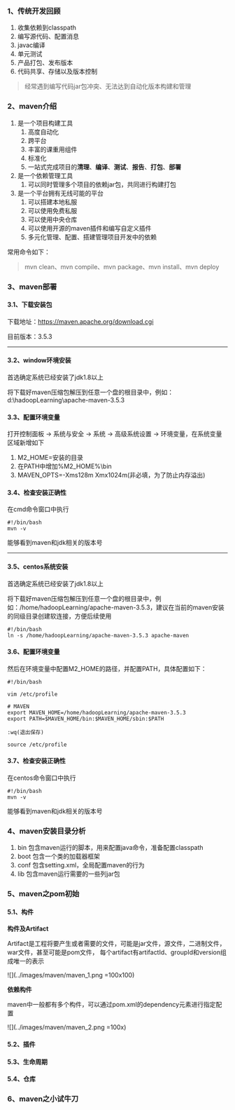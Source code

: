 ### 1、传统开发回顾

1. 收集依赖到classpath
1. 编写源代码、配置消息
1. javac编译
1. 单元测试
1. 产品打包、发布版本
1. 代码共享、存储以及版本控制

> 经常遇到编写代码jar包冲突、无法达到自动化版本构建和管理

### 2、maven介绍

1. 是一个项目构建工具
    1. 高度自动化
    1. 跨平台
    1. 丰富的课重用组件
    1. 标准化
    1. 一站式完成项目的**清理**、**编译**、**测试**、**报告**、**打包**、**部署**
1. 是一个依赖管理工具
    1. 可以同时管理多个项目的依赖jar包，共同进行构建打包
1. 是一个平台拥有无线可能的平台
    1. 可以搭建本地私服
    1. 可以使用免费私服
    1. 可以使用中央仓库
    1. 可以使用开源的maven插件和编写自定义插件
    1. 多元化管理、配置、搭建管理项目开发中的依赖

常用命令如下：

> mvn clean、mvn compile、mvn package、mvn install、mvn deploy

### 3、maven部署

#### 3.1、下载安装包

下载地址：https://maven.apache.org/download.cgi

目前版本：3.5.3

---

#### 3.2、window环境安装

首选确定系统已经安装了jdk1.8以上

将下载好maven压缩包解压到任意一个盘的根目录中，例如：d:\hadoopLearning\apache-maven-3.5.3

#### 3.3、配置环境变量

打开控制面板 -> 系统与安全 -> 系统 -> 高级系统设置 -> 环境变量，在系统变量区域新增如下

1. M2_HOME=安装的目录
1. 在PATH中增加%M2_HOME%\bin
1. MAVEN_OPTS=-Xms128m Xmx1024m(非必填，为了防止内存溢出)

#### 3.4、检查安装正确性

在cmd命令窗口中执行

```shell
#!/bin/bash
mvn -v
```
能够看到maven和jdk相关的版本号

---

#### 3.5、centos系统安装

首选确定系统已经安装了jdk1.8以上

将下载好maven压缩包解压到任意一个盘的根目录中，例如：/home/hadoopLearning/apache-maven-3.5.3，建议在当前的maven安装的同级目录创建软连接，方便后续使用

```shell
#!/bin/bash
ln -s /home/hadoopLearning/apache-maven-3.5.3 apache-maven
```

#### 3.6、配置环境变量

然后在环境变量中配置M2_HOME的路径，并配置PATH，具体配置如下：

```shell
#!/bin/bash

vim /etc/profile

# MAVEN
export MAVEN_HOME=/home/hadoopLearning/apache-maven-3.5.3
export PATH=$MAVEN_HOME/bin:$MAVEN_HOME/sbin:$PATH

:wq(退出保存)

source /etc/profile
```

#### 3.7、检查安装正确性

在centos命令窗口中执行

```shell
#!/bin/bash
mvn -v
```
能够看到maven和jdk相关的版本号

### 4、maven安装目录分析

1. bin    包含maven运行的脚本，用来配置java命令，准备配置classpath
1. boot   包含一个类的加载器框架
1. conf   包含setting.xml，全局配置maven的行为
1. lib    包含maven运行需要的一些列jar包

### 5、maven之pom初始

#### 5.1、构件

**构件及Artifact**

Artifact是工程将要产生或者需要的文件，可能是jar文件，源文件，二进制文件，war文件，甚至可能是pom文件，
每个artifact有artifactId、groupId和version组成唯一的表示

![](../images/maven/maven_1.png =100x100)

**依赖构件**

maven中一般都有多个构件，可以通过pom.xml的dependency元素进行指定配置

![](../images/maven/maven_2.png =100x)

#### 5.2、插件



#### 5.3、生命周期

#### 5.4、仓库


### 6、maven之小试牛刀